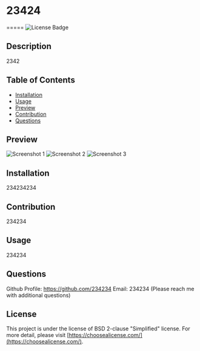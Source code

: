 # 23424
=====
![License Badge](https://img.shields.io/badge/license-BSD%202-clause%20%22Simplified%22%20license-lightgreen)



## Description

2342



## Table of Contents

- [Installation](#installation)
- [Usage](#usage)
- [Preview](#preview)
- [Contribution](#contribution)
- [Questions](#questions)




## Preview

![Screenshot 1](234234)
![Screenshot 2](233)
![Screenshot 3](2334324)




## Installation

234234234



## Contribution

234234



## Usage

234234



## Questions

Github Profile: https://github.com/234234
Email: 234234 (Please reach me with additional questions)




## License

This project is under the license of BSD 2-clause "Simplified" license. For more detail, please visit [https://choosealicense.com/](https://choosealicense.com/).







